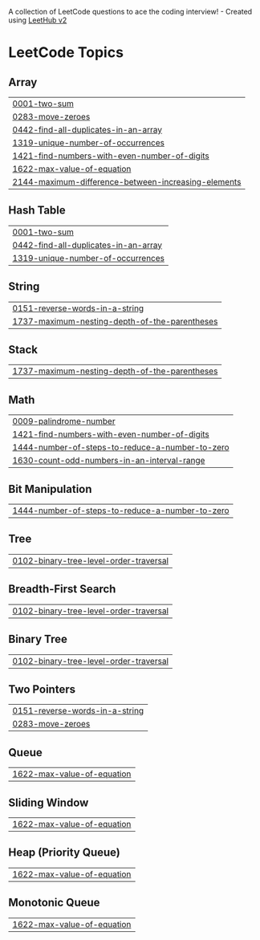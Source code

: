 A collection of LeetCode questions to ace the coding interview! - Created using [LeetHub v2](https://github.com/arunbhardwaj/LeetHub-2.0)
<!---LeetCode Topics Start-->
# LeetCode Topics
## Array
|  |
| ------- |
| [0001-two-sum](https://github.com/irshadsulathni/leetcode/tree/master/0001-two-sum) |
| [0283-move-zeroes](https://github.com/irshadsulathni/leetcode/tree/master/0283-move-zeroes) |
| [0442-find-all-duplicates-in-an-array](https://github.com/irshadsulathni/leetcode/tree/master/0442-find-all-duplicates-in-an-array) |
| [1319-unique-number-of-occurrences](https://github.com/irshadsulathni/leetcode/tree/master/1319-unique-number-of-occurrences) |
| [1421-find-numbers-with-even-number-of-digits](https://github.com/irshadsulathni/leetcode/tree/master/1421-find-numbers-with-even-number-of-digits) |
| [1622-max-value-of-equation](https://github.com/irshadsulathni/leetcode/tree/master/1622-max-value-of-equation) |
| [2144-maximum-difference-between-increasing-elements](https://github.com/irshadsulathni/leetcode/tree/master/2144-maximum-difference-between-increasing-elements) |
## Hash Table
|  |
| ------- |
| [0001-two-sum](https://github.com/irshadsulathni/leetcode/tree/master/0001-two-sum) |
| [0442-find-all-duplicates-in-an-array](https://github.com/irshadsulathni/leetcode/tree/master/0442-find-all-duplicates-in-an-array) |
| [1319-unique-number-of-occurrences](https://github.com/irshadsulathni/leetcode/tree/master/1319-unique-number-of-occurrences) |
## String
|  |
| ------- |
| [0151-reverse-words-in-a-string](https://github.com/irshadsulathni/leetcode/tree/master/0151-reverse-words-in-a-string) |
| [1737-maximum-nesting-depth-of-the-parentheses](https://github.com/irshadsulathni/leetcode/tree/master/1737-maximum-nesting-depth-of-the-parentheses) |
## Stack
|  |
| ------- |
| [1737-maximum-nesting-depth-of-the-parentheses](https://github.com/irshadsulathni/leetcode/tree/master/1737-maximum-nesting-depth-of-the-parentheses) |
## Math
|  |
| ------- |
| [0009-palindrome-number](https://github.com/irshadsulathni/leetcode/tree/master/0009-palindrome-number) |
| [1421-find-numbers-with-even-number-of-digits](https://github.com/irshadsulathni/leetcode/tree/master/1421-find-numbers-with-even-number-of-digits) |
| [1444-number-of-steps-to-reduce-a-number-to-zero](https://github.com/irshadsulathni/leetcode/tree/master/1444-number-of-steps-to-reduce-a-number-to-zero) |
| [1630-count-odd-numbers-in-an-interval-range](https://github.com/irshadsulathni/leetcode/tree/master/1630-count-odd-numbers-in-an-interval-range) |
## Bit Manipulation
|  |
| ------- |
| [1444-number-of-steps-to-reduce-a-number-to-zero](https://github.com/irshadsulathni/leetcode/tree/master/1444-number-of-steps-to-reduce-a-number-to-zero) |
## Tree
|  |
| ------- |
| [0102-binary-tree-level-order-traversal](https://github.com/irshadsulathni/leetcode/tree/master/0102-binary-tree-level-order-traversal) |
## Breadth-First Search
|  |
| ------- |
| [0102-binary-tree-level-order-traversal](https://github.com/irshadsulathni/leetcode/tree/master/0102-binary-tree-level-order-traversal) |
## Binary Tree
|  |
| ------- |
| [0102-binary-tree-level-order-traversal](https://github.com/irshadsulathni/leetcode/tree/master/0102-binary-tree-level-order-traversal) |
## Two Pointers
|  |
| ------- |
| [0151-reverse-words-in-a-string](https://github.com/irshadsulathni/leetcode/tree/master/0151-reverse-words-in-a-string) |
| [0283-move-zeroes](https://github.com/irshadsulathni/leetcode/tree/master/0283-move-zeroes) |
## Queue
|  |
| ------- |
| [1622-max-value-of-equation](https://github.com/irshadsulathni/leetcode/tree/master/1622-max-value-of-equation) |
## Sliding Window
|  |
| ------- |
| [1622-max-value-of-equation](https://github.com/irshadsulathni/leetcode/tree/master/1622-max-value-of-equation) |
## Heap (Priority Queue)
|  |
| ------- |
| [1622-max-value-of-equation](https://github.com/irshadsulathni/leetcode/tree/master/1622-max-value-of-equation) |
## Monotonic Queue
|  |
| ------- |
| [1622-max-value-of-equation](https://github.com/irshadsulathni/leetcode/tree/master/1622-max-value-of-equation) |
<!---LeetCode Topics End-->